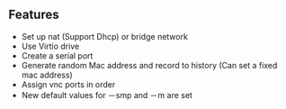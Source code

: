 ## Features
* Set up nat (Support Dhcp) or bridge network
* Use Virtio drive
* Create a serial port
* Generate random Mac address and record to history (Can set a fixed mac address)
* Assign vnc ports in order
* New default values for －smp and －m are set
